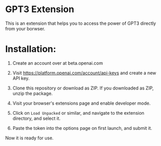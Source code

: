 # GPT3 Extension

This is an extension that helps you to access the power of GPT3 directly from your borwser.

# Installation:

1. Create an account over at beta.openai.com

2. Visit https://platform.openai.com/account/api-keys and create a new API key.

3. Clone this repository or download as ZIP. If you downloaded as ZIP, unzip the package.

4. Visit your browser's extensions page and enable developer mode.

5. Click on `Load Unpacked` or similar, and navigate to the extension directory, and select it.

6. Paste the token into the options page on first launch, and submit it.

Now it is ready for use.

